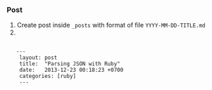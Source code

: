 ### Post

1. Create post inside `_posts` with format of file `YYYY-MM-DD-TITLE.md`
2. 

```

   ---
    layout: post
    title:  "Parsing JSON with Ruby"
    date:   2013-12-23 00:18:23 +0700
    categories: [ruby]
    ---
```